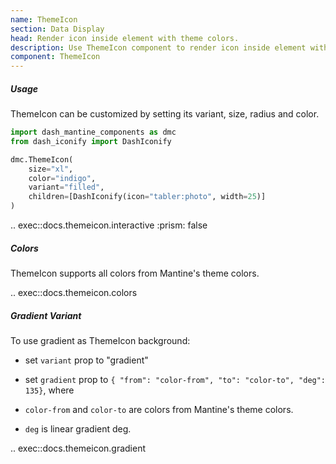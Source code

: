 ```yaml
---
name: ThemeIcon
section: Data Display
head: Render icon inside element with theme colors.
description: Use ThemeIcon component to render icon inside element with theme colors.
component: ThemeIcon
---
```


##### Usage

ThemeIcon can be customized by setting its variant, size, radius and color.

```python
import dash_mantine_components as dmc
from dash_iconify import DashIconify

dmc.ThemeIcon(
    size="xl",
    color="indigo",
    variant="filled",
    children=[DashIconify(icon="tabler:photo", width=25)]
)
```

.. exec::docs.themeicon.interactive
    :prism: false

##### Colors

ThemeIcon supports all colors from Mantine's theme colors.

.. exec::docs.themeicon.colors

##### Gradient Variant

To use gradient as ThemeIcon background:

* set `variant` prop to "gradient"
* set `gradient` prop to `{ "from": "color-from", "to": "color-to", "deg": 135}`, where

* `color-from` and `color-to` are colors from Mantine's theme colors.
* `deg` is linear gradient deg.

.. exec::docs.themeicon.gradient
